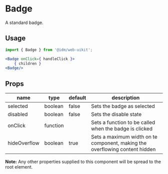 # Badge

A standard badge.

## Usage

```jsx
import { Badge } from '@idm/web-uikit';

<Badge onClick={ handleClick }>
    { children }
<Badge/>
```

## Props
| name                | type     | default    | description                                                                    |
|---------------------|----------|------------|--------------------------------------------------------------------------------|
| selected            | boolean  | false      | Sets the badge as selected                                                     |
| disabled            | boolean  | false      | Sets the disable state                                                         |
| onClick             | function |            | Sets a function to be called when the badge is clicked                         |
| hideOverflow        | boolean  | true       | Sets a maximum width on te component, making the overflowing content hidden    |


**Note:** Any other properties supplied to this component will be spread to the root element.
